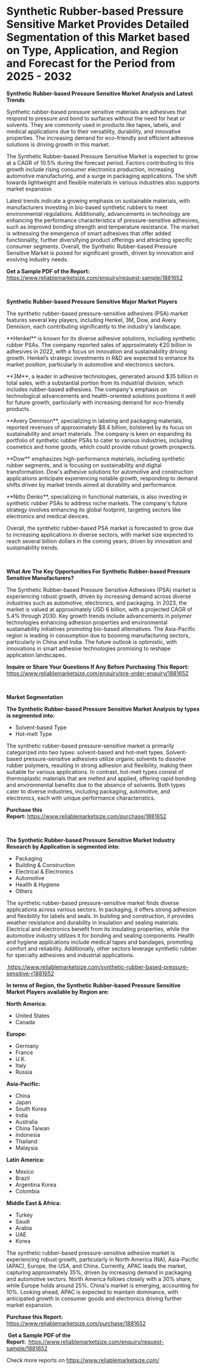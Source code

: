 <p><h1>Synthetic Rubber-based Pressure Sensitive Market Provides Detailed Segmentation of this Market based on Type, Application, and Region and Forecast for the Period from 2025 - 2032</h1></p><p><strong>Synthetic Rubber-based Pressure Sensitive Market Analysis and Latest Trends</strong></p>
<p><p>Synthetic rubber-based pressure sensitive materials are adhesives that respond to pressure and bond to surfaces without the need for heat or solvents. They are commonly used in products like tapes, labels, and medical applications due to their versatility, durability, and innovative properties. The increasing demand for eco-friendly and efficient adhesive solutions is driving growth in this market.</p><p>The Synthetic Rubber-based Pressure Sensitive Market is expected to grow at a CAGR of 10.5% during the forecast period. Factors contributing to this growth include rising consumer electronics production, increasing automotive manufacturing, and a surge in packaging applications. The shift towards lightweight and flexible materials in various industries also supports market expansion.</p><p>Latest trends indicate a growing emphasis on sustainable materials, with manufacturers investing in bio-based synthetic rubbers to meet environmental regulations. Additionally, advancements in technology are enhancing the performance characteristics of pressure-sensitive adhesives, such as improved bonding strength and temperature resistance. The market is witnessing the emergence of smart adhesives that offer added functionality, further diversifying product offerings and attracting specific consumer segments. Overall, the Synthetic Rubber-based Pressure Sensitive Market is poised for significant growth, driven by innovation and evolving industry needs.</p></p>
<p><strong>Get a Sample PDF of the Report:&nbsp;</strong> <a href="https://www.reliablemarketsize.com/enquiry/request-sample/1881652?utm_campaign=3168&utm_medium=2&utm_source=Github&utm_content=ia&utm_term=03042025&utm_id=synthetic-rubber-based-pressure-sensitive">https://www.reliablemarketsize.com/enquiry/request-sample/1881652</a></p>
<p>&nbsp;</p>
<p><strong>Synthetic Rubber-based Pressure Sensitive Major Market Players</strong></p>
<p><p>The synthetic rubber-based pressure-sensitive adhesives (PSA) market features several key players, including Henkel, 3M, Dow, and Avery Dennison, each contributing significantly to the industry's landscape. </p><p>**Henkel** is known for its diverse adhesive solutions, including synthetic rubber PSAs. The company reported sales of approximately €20 billion in adhesives in 2022, with a focus on innovation and sustainability driving growth. Henkel’s strategic investments in R&D are expected to enhance its market position, particularly in automotive and electronics sectors.</p><p>**3M**, a leader in adhesive technologies, generated around $35 billion in total sales, with a substantial portion from its industrial division, which includes rubber-based adhesives. The company's emphasis on technological advancements and health-oriented solutions positions it well for future growth, particularly with increasing demand for eco-friendly products.</p><p>**Avery Dennison**, specializing in labeling and packaging materials, reported revenues of approximately $8.4 billion, bolstered by its focus on sustainability and smart materials. The company is keen on expanding its portfolio of synthetic rubber PSAs to cater to various industries, including cosmetics and home goods, which could provide robust growth prospects.</p><p>**Dow** emphasizes high-performance materials, including synthetic rubber segments, and is focusing on sustainability and digital transformation. Dow's adhesive solutions for automotive and construction applications anticipate experiencing notable growth, responding to demand shifts driven by market trends aimed at durability and performance.</p><p>**Nitto Denko**, specializing in functional materials, is also investing in synthetic rubber PSAs to address niche markets. The company's future strategy involves enhancing its global footprint, targeting sectors like electronics and medical devices.</p><p>Overall, the synthetic rubber-based PSA market is forecasted to grow due to increasing applications in diverse sectors, with market size expected to reach several billion dollars in the coming years, driven by innovation and sustainability trends.</p></p>
<p>&nbsp;</p>
<p><strong>What Are The Key Opportunities For Synthetic Rubber-based Pressure Sensitive Manufacturers?</strong></p>
<p><p>The Synthetic Rubber-based Pressure Sensitive Adhesives (PSA) market is experiencing robust growth, driven by increasing demand across diverse industries such as automotive, electronics, and packaging. In 2023, the market is valued at approximately USD 6 billion, with a projected CAGR of 5.4% through 2030. Key growth trends include advancements in polymer technologies enhancing adhesion properties and environmental sustainability initiatives promoting bio-based alternatives. The Asia-Pacific region is leading in consumption due to booming manufacturing sectors, particularly in China and India. The future outlook is optimistic, with innovations in smart adhesive technologies promising to reshape application landscapes.</p></p>
<p><strong>Inquire or Share Your Questions If Any Before Purchasing This Report:</strong> <a href="https://www.reliablemarketsize.com/enquiry/pre-order-enquiry/1881652?utm_campaign=3168&utm_medium=2&utm_source=Github&utm_content=ia&utm_term=03042025&utm_id=synthetic-rubber-based-pressure-sensitive">https://www.reliablemarketsize.com/enquiry/pre-order-enquiry/1881652</a></p>
<p>&nbsp;</p>
<p><strong>Market Segmentation</strong></p>
<p><strong>The Synthetic Rubber-based Pressure Sensitive Market Analysis by types is segmented into:</strong></p>
<p><ul><li>Solvent-based Type</li><li>Hot-melt Type</li></ul></p>
<p><p>The synthetic rubber-based pressure-sensitive market is primarily categorized into two types: solvent-based and hot-melt types. Solvent-based pressure-sensitive adhesives utilize organic solvents to dissolve rubber polymers, resulting in strong adhesion and flexibility, making them suitable for various applications. In contrast, hot-melt types consist of thermoplastic materials that are melted and applied, offering rapid bonding and environmental benefits due to the absence of solvents. Both types cater to diverse industries, including packaging, automotive, and electronics, each with unique performance characteristics.</p></p>
<p><strong>Purchase this Report:&nbsp;</strong><a href="https://www.reliablemarketsize.com/purchase/1881652?utm_campaign=3168&utm_medium=2&utm_source=Github&utm_content=ia&utm_term=03042025&utm_id=synthetic-rubber-based-pressure-sensitive">https://www.reliablemarketsize.com/purchase/1881652</a></p>
<p>&nbsp;</p>
<p><strong>The Synthetic Rubber-based Pressure Sensitive Market Industry Research by Application is segmented into:</strong></p>
<p><ul><li>Packaging</li><li>Building & Construction</li><li>Electrical & Electronics</li><li>Automotive</li><li>Health & Hygiene</li><li>Others</li></ul></p>
<p><p>The synthetic rubber-based pressure-sensitive market finds diverse applications across various sectors. In packaging, it offers strong adhesion and flexibility for labels and seals. In building and construction, it provides weather resistance and durability in insulation and sealing materials. Electrical and electronics benefit from its insulating properties, while the automotive industry utilizes it for bonding and sealing components. Health and hygiene applications include medical tapes and bandages, promoting comfort and reliability. Additionally, other sectors leverage synthetic rubber for specialty adhesives and industrial applications.</p></p>
<p><a href="https://www.reliablemarketsize.com/synthetic-rubber-based-pressure-sensitive-r1881652?utm_campaign=3168&utm_medium=2&utm_source=Github&utm_content=ia&utm_term=03042025&utm_id=synthetic-rubber-based-pressure-sensitive">&nbsp;https://www.reliablemarketsize.com/synthetic-rubber-based-pressure-sensitive-r1881652</a></p>
<p><strong>In terms of Region, the Synthetic Rubber-based Pressure Sensitive Market Players available by Region are:</strong></p>
<p>
    <p> <strong> North America: </strong>
        <ul>
            <li>United States</li>
            <li>Canada</li>
        </ul>
        </p> 
    <p> <strong> Europe: </strong>
        <ul>
            <li>Germany</li>
            <li>France</li>
            <li>U.K.</li>
            <li>Italy</li>
            <li>Russia</li>
        </ul>
        </p> 
    <p> <strong> Asia-Pacific: </strong>
        <ul>
            <li>China</li>
            <li>Japan</li>
            <li>South Korea</li>
            <li>India</li>
            <li>Australia</li>
            <li>China Taiwan</li>
            <li>Indonesia</li>
            <li>Thailand</li>
            <li>Malaysia</li>
        </ul>
        </p> 
    <p> <strong> Latin America: </strong>
        <ul>
            <li>Mexico</li>
            <li>Brazil</li>
            <li>Argentina Korea</li>
            <li>Colombia</li>
        </ul>
        </p> 
    <p> <strong> Middle East & Africa: </strong>
        <ul>
            <li>Turkey</li>
            <li>Saudi</li>
            <li>Arabia</li>
            <li>UAE</li>
            <li>Korea</li>
        </ul>
    </p>
    </p>
<p><p>The synthetic rubber-based pressure-sensitive adhesive market is experiencing robust growth, particularly in North America (NA), Asia-Pacific (APAC), Europe, the USA, and China. Currently, APAC leads the market, capturing approximately 35%, driven by increasing demand in packaging and automotive sectors. North America follows closely with a 30% share, while Europe holds around 25%. China's market is emerging, accounting for 10%. Looking ahead, APAC is expected to maintain dominance, with anticipated growth in consumer goods and electronics driving further market expansion.</p></p>
<p><strong>Purchase this Report: </strong><a href="https://www.reliablemarketsize.com/purchase/1881652?utm_campaign=3168&utm_medium=2&utm_source=Github&utm_content=ia&utm_term=03042025&utm_id=synthetic-rubber-based-pressure-sensitive">https://www.reliablemarketsize.com/purchase/1881652</a></p>
<p>&nbsp;<strong>Get a Sample PDF of the Report:&nbsp;&nbsp;</strong><a href="https://www.reliablemarketsize.com/enquiry/request-sample/1881652?utm_campaign=3168&utm_medium=2&utm_source=Github&utm_content=ia&utm_term=03042025&utm_id=synthetic-rubber-based-pressure-sensitive">https://www.reliablemarketsize.com/enquiry/request-sample/1881652</a></p>
<p><strong></strong></p>
<p>Check more reports on <a href="https://www.reliablemarketsize.com/?utm_campaign=3168&utm_medium=2&utm_source=Github&utm_content=ia&utm_term=03042025&utm_id=synthetic-rubber-based-pressure-sensitive">https://www.reliablemarketsize.com/</a></p>